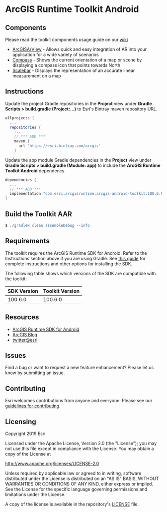 # ArcGIS Runtime Toolkit Android

## Components
Please read the toolkit components usage guide on our [wiki](../../wiki)

- [ArcGISArView](../../wiki/ArcGISArView) - Allows quick and easy integration of AR into your application for a wide variety of scenarios
- [Compass](../../wiki/Compass) -  Shows the current orientation of a map or scene by displaying a compass icon that points towards North
- [Scalebar](../../wiki/Scalebar) - Displays the representation of an accurate linear measurement on a map

## Instructions

Update the project Gradle repositories in the **Project** view under **Gradle Scripts > build.gradle (Project:...)** to Esri's Bintray maven repository URL.

```groovy
allprojects {
  ...
  repositories {
    ...
    // *** ADD ***
    maven {
      url 'https://esri.bintray.com/arcgis'
    }
```

Update the app module Gradle dependencies in the **Project** view under **Gradle Scripts > build.gradle (Module: app)** to include the **ArcGIS Runtime Toolkit Android** dependency.

```groovy
dependencies {
  ...
  // *** ADD ***
  implementation "com.esri.arcgisruntime:arcgis-android-toolkit:100.6.0"
}

```

## Build the Toolkit AAR

```groovy
$ ./gradlew clean assembleDebug --info
```

## Requirements

The toolkit requires the ArcGIS Runtime SDK for Android. Refer to the Instructions section above if you are using Gradle.
See [this guide](https://developers.arcgis.com/android/latest/guide/install-and-set-up.htm) for complete instructions and
other options for installing the SDK.

The following table shows which versions of the SDK are compatible with the toolkit:

|  SDK Version  |  Toolkit Version  |
| --- | --- |
| 100.6.0 | 100.6.0 |

## Resources

* [ArcGIS Runtime SDK for Android](https://developers.arcgis.com/android/)
* [ArcGIS Blog](http://blogs.esri.com/esri/arcgis/)
* [twitter@esri](http://twitter.com/esri)

## Issues
Find a bug or want to request a new feature enhancement?  Please let us know by submitting an issue.

## Contributing

Esri welcomes contributions from anyone and everyone. Please see our [guidelines for contributing](https://github.com/esri/contributing).

## Licensing
Copyright 2019 Esri

Licensed under the Apache License, Version 2.0 (the "License"); you may not use this file except in compliance with the License. You may obtain a copy of the License at

http://www.apache.org/licenses/LICENSE-2.0

Unless required by applicable law or agreed to in writing, software distributed under the License is distributed on an "AS IS" BASIS, WITHOUT WARRANTIES OR CONDITIONS OF ANY KIND, either express or implied. See the License for the specific language governing permissions and limitations under the License.

A copy of the license is available in the repository's [LICENSE](LICENSE) file.
